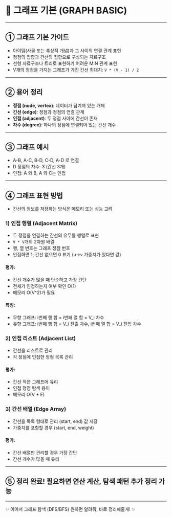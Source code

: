 # 🔹 그래프 기본 (GRAPH BASIC)

---

## ① **그래프 기본 가이드**

- 아이템(사물 또는 추상적 개념)과 그 사이의 연결 관계 표현
- 정점의 집합과 간선의 집합으로 구성되는 자료구조
- 선형 자료구조나 트리로 표현하기 어려운 M:N 관계 표현
- V개의 정점을 가지는 그래프가 가진 간선 최대치: `V * (V - 1) / 2`

---

## ② **용어 정리**

- **정점 (node, vertex)**: 데이터가 담겨져 있는 개체
- **간선 (edge)**: 정점과 정점의 연결 관계
- **인접 (adjacent)**: 두 정점 사이에 간선이 존재
- **차수 (degree)**: 하나의 정점에 연결되어 있는 간선 개수

---

## ③ **그래프 예시**

- A-B, A-C, B-D, C-D, A-D 로 연결
- D 정점의 차수: 3 (간선 3개)
- 인접: A 와 B, A 와 C는 인접

---

## ④ **그래프 표현 방법**

- 간선의 정보를 저장하는 방식은 메모리 또는 성능 고려

### 1) **인접 행렬 (Adjacent Matrix)**

- 두 정점을 연결하는 간선의 유무를 행렬로 표현
- `V * V`개의 2차원 배열
- 행, 열 번호는 그래프 정점 번호
- 인접하면 1, 간선 없으면 0 표기 (u->v 가중치가 있다면 값)

#### 평가:
- 간선 개수가 많을 때 단순하고 가장 간단
- 전체가 인접하는지 여부 확인 O(1)
- 메모리 O(V^2)가 필요

#### 특징:
- 무향 그래프: i번째 행 합 = i번째 열 합 = V_i 차수
- 유향 그래프: i번째 행 합 = V_i 진출 차수, i번째 열 합 = V_i 진입 차수

### 2) **인접 리스트 (Adjacent List)**

- 간선을 리스트로 관리
- 각 정점에 인접한 정점 목록 관리

#### 평가:
- 간선 적은 그래프에 유리
- 인접 정점 탐색 용이
- 메모리 O(V + E)

### 3) **간선 배열 (Edge Array)**

- 간선을 목록 형태로 관리 (start, end) 값 저장
- 가중치를 포함할 경우 (start, end, weight)

#### 평가:
- 간선 배열만 관리할 경우 가장 간단
- 간선 개수가 많을 때 유리

---

## ⑤ **정리 완료! 필요하면 연산 계산, 탐색 패턴 추가 정리 가능**

---

✨ 이어서 그래프 탐색 (DFS/BFS) 원하면 알려줘, 바로 정리해줄게! ✨


